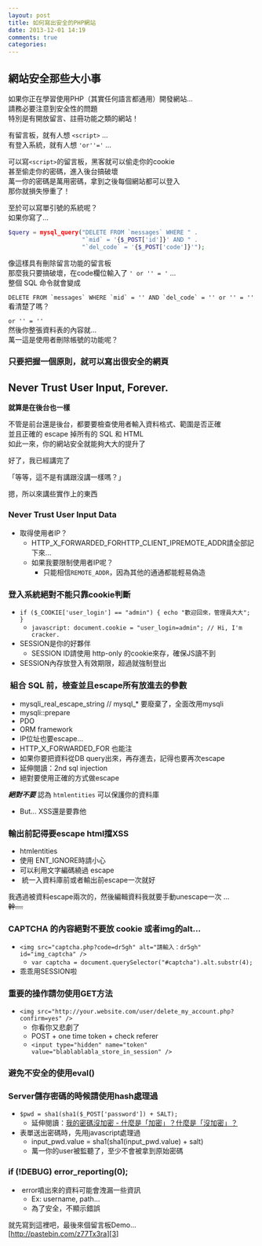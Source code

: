 ```yaml
---
layout: post
title: 如何寫出安全的PHP網站
date: 2013-12-01 14:19
comments: true
categories: 
---
```

## 網站安全那些大小事 

如果你正在學習使用PHP（其實任何語言都通用）開發網站...  
請務必要注意到安全性的問題  
特別是有開放留言、註冊功能之類的網站！  
  
有留言板，就有人想 `<script>` ...  
有登入系統，就有人想 `'or''='` ...  
  
可以寫`<script>`的留言板，黑客就可以偷走你的cookie  
甚至偷走你的密碼，進入後台搞破壞  
萬一你的密碼是萬用密碼，拿到之後每個網站都可以登入  
那你就損失慘重了！   
  
至於可以寫單引號的系統呢？  
如果你寫了...  
``` php
$query = mysql_query("DELETE FROM `messages` WHERE " .  
                     "`mid` = '{$_POST['id']}' AND " .  
                     "`del_code` = '{$_POST['code']}'");  
```
像這樣具有刪除留言功能的留言板  
那麼我只要搞破壞，在code欄位輸入了 `' or '' = '` ...  
整個 SQL 命令就會變成  
  
``DELETE FROM `messages` WHERE `mid` = '' AND `del_code` = '' or '' = ''``
看清楚了嗎？  
  
`or '' = ''`  
然後你整張資料表的內容就...  
萬一這是使用者刪除帳號的功能呢？  
  

### 只要把握一個原則，就可以寫出很安全的網頁


## Never Trust User Input, Forever.


**就算是在後台也一樣**

不管是前台還是後台，都要要檢查使用者輸入資料格式、範圍是否正確  
並且正確的 escape 掉所有的 SQL 和 HTML  
如此一來，你的網站安全就能夠大大的提升了  
  
好了，我已經講完了  
  
「等等，這不是有講跟沒講一樣嗎？」  
  
摁，所以來講些實作上的東西  
  

### Never Trust User Input Data

* 取得使用者IP？
	* HTTP_X_FORWARDED_FORHTTP_CLIENT_IPREMOTE_ADDR請全部記下來...
	* 如果我要限制使用者IP呢？
		* 只能相信`REMOTE_ADDR`，因為其他的通通都能輕易偽造 

### 登入系統絕對不能只靠cookie判斷

* `if ($_COOKIE['user_login'] == "admin") { echo "歡迎回來，管理員大大"; }`
	* `javascript: document.cookie = "user_login=admin"; // Hi, I'm cracker.`
* SESSION是你的好夥伴
	* SESSION ID請使用 http-only 的cookie來存，確保JS讀不到
* SESSION內存放登入有效期限，超過就強制登出 

###  組合 SQL 前，檢查並且escape所有放進去的參數

* mysqli_real_escape_string // mysql_* 要廢棄了，全面改用mysqli
* mysqli::prepare
* PDO
* ORM framework
* IP位址也要escape...
* HTTP_X_FORWARDED_FOR 也能注 
* 如果你要把資料從DB query出來，再存進去，記得也要再次escape
* 延伸閱讀：2nd sql injection
* 絕對要使用正確的方式做escape

_**絕對不要**_ 認為 `htmlentities` 可以保護你的資料庫

* But... XSS還是要靠他

### 輸出前記得要escape html擋XSS

* htmlentities  
* 使用 ENT_IGNORE時請小心
* 可以利用文字編碼繞過 escape  
*  統一入資料庫前或者輸出前escape一次就好

我遇過被資料escape兩次的，然後編輯資料我就要手動unescape一次
...  
~~幹....~~

### CAPTCHA 的內容絕對不要放 cookie 或者img的alt...

* `<img src="captcha.php?code=dr5gh" alt="請輸入：dr5gh" id="img_captcha" />`
	* `var captcha = document.querySelector("#captcha").alt.substr(4);`
* 乖乖用SESSION啦

### 重要的操作請勿使用GET方法

* `<img src="http://your.website.com/user/delete_my_account.php?confirm=yes" />`
	* 你看你又悲劇了 
	* POST + one time token + check referer
	* `<input type="hidden" name="token" value="blablablabla_store_in_session" />`

### 避免不安全的使用eval()

### Server儲存密碼的時候請使用hash處理過

* `$pwd = sha1(sha1($_POST['password']) + SALT);`
	* 延伸閱讀：[我的密碼沒加密 - 什麼是「加密」？什麼是「沒加密」？ ][2]
* 表單送出密碼時，先用javascript處理過
	* input_pwd.value = sha1(sha1(input_pwd.value) + salt)
  * 萬一你的user被監聽了，至少不會被拿到原始密碼

### if (!DEBUG) error_reporting(0);

*  error噴出來的資料可能會洩漏一些資訊  
	* Ex: username, path...
	* 為了安全，不顯示錯誤

就先寫到這裡吧，最後來個留言板Demo...  
[http://pastebin.com/z77Tx3ra][3]

[2]: http://plainpass.com/2013/10/to-encrypt-or-not-to-encrypt.html
[3]: http://pastebin.com/z77Tx3ra